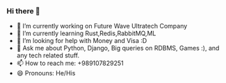 ### Hi there 👋

- 🔭 I’m currently working on Future Wave Ultratech Company
- 🌱 I’m currently learning Rust,Redis,RabbitMQ,ML
- 🤔 I’m looking for help with Money and Visa :D
- 💬 Ask me about Python, Django, Big queries on RDBMS, Games :), and any tech related stuff.
- 📫 How to reach me: +989107829251
- 😄 Pronouns: He/His
